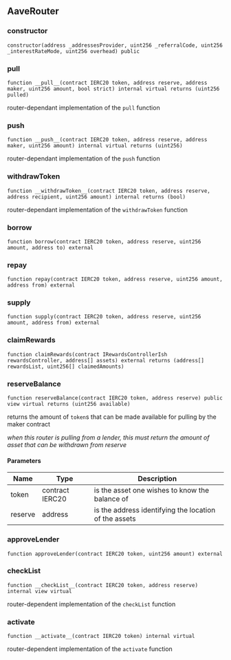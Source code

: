 ## AaveRouter

### constructor

```solidity
constructor(address _addressesProvider, uint256 _referralCode, uint256 _interestRateMode, uint256 overhead) public
```

### __pull__

```solidity
function __pull__(contract IERC20 token, address reserve, address maker, uint256 amount, bool strict) internal virtual returns (uint256 pulled)
```

router-dependant implementation of the `pull` function

### __push__

```solidity
function __push__(contract IERC20 token, address reserve, address maker, uint256 amount) internal virtual returns (uint256)
```

router-dependant implementation of the `push` function

### __withdrawToken__

```solidity
function __withdrawToken__(contract IERC20 token, address reserve, address recipient, uint256 amount) internal returns (bool)
```

router-dependant implementation of the `withdrawToken` function

### borrow

```solidity
function borrow(contract IERC20 token, address reserve, uint256 amount, address to) external
```

### repay

```solidity
function repay(contract IERC20 token, address reserve, uint256 amount, address from) external
```

### supply

```solidity
function supply(contract IERC20 token, address reserve, uint256 amount, address from) external
```

### claimRewards

```solidity
function claimRewards(contract IRewardsControllerIsh rewardsController, address[] assets) external returns (address[] rewardsList, uint256[] claimedAmounts)
```

### reserveBalance

```solidity
function reserveBalance(contract IERC20 token, address reserve) public view virtual returns (uint256 available)
```

returns the amount of `token`s that can be made available for pulling by the maker contract

_when this router is pulling from a lender, this must return the amount of asset that can be withdrawn from reserve_

#### Parameters

| Name | Type | Description |
| ---- | ---- | ----------- |
| token | contract IERC20 | is the asset one wishes to know the balance of |
| reserve | address | is the address identifying the location of the assets |

### approveLender

```solidity
function approveLender(contract IERC20 token, uint256 amount) external
```

### __checkList__

```solidity
function __checkList__(contract IERC20 token, address reserve) internal view virtual
```

router-dependent implementation of the `checkList` function

### __activate__

```solidity
function __activate__(contract IERC20 token) internal virtual
```

router-dependent implementation of the `activate` function


